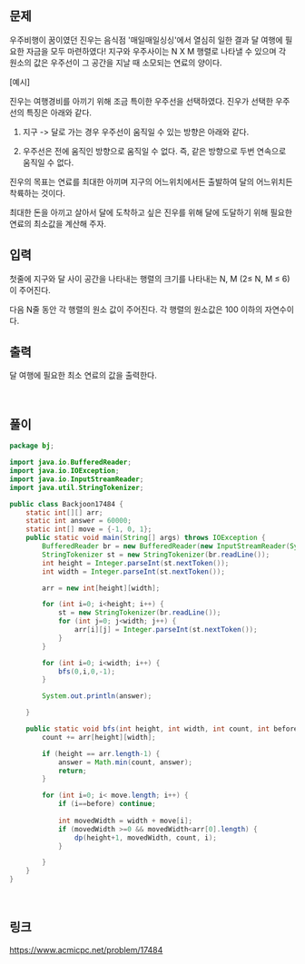 ## 문제
우주비행이 꿈이였던 진우는 음식점 '매일매일싱싱'에서 열심히 일한 결과 달 여행에 필요한 자금을 모두 마련하였다! 지구와 우주사이는 N X M 행렬로 나타낼 수 있으며 각 원소의 값은 우주선이 그 공간을 지날 때 소모되는 연료의 양이다.

[예시]

진우는 여행경비를 아끼기 위해 조금 특이한 우주선을 선택하였다. 진우가 선택한 우주선의 특징은 아래와 같다.

1. 지구 -> 달로 가는 경우 우주선이 움직일 수 있는 방향은 아래와 같다.

2. 우주선은 전에 움직인 방향으로 움직일 수 없다. 즉, 같은 방향으로 두번 연속으로 움직일 수 없다.

진우의 목표는 연료를 최대한 아끼며 지구의 어느위치에서든 출발하여 달의 어느위치든 착륙하는 것이다.

최대한 돈을 아끼고 살아서 달에 도착하고 싶은 진우를 위해 달에 도달하기 위해 필요한 연료의 최소값을 계산해 주자.

## 입력
첫줄에 지구와 달 사이 공간을 나타내는 행렬의 크기를 나타내는 N, M (2≤ N, M ≤ 6)이 주어진다.

다음 N줄 동안 각 행렬의 원소 값이 주어진다. 각 행렬의 원소값은 100 이하의 자연수이다.

## 출력
달 여행에 필요한 최소 연료의 값을 출력한다.

<br>

## 풀이 
```java
package bj;

import java.io.BufferedReader;
import java.io.IOException;
import java.io.InputStreamReader;
import java.util.StringTokenizer;

public class Backjoon17484 {
	static int[][] arr;
	static int answer = 60000;
	static int[] move = {-1, 0, 1};
	public static void main(String[] args) throws IOException {
		BufferedReader br = new BufferedReader(new InputStreamReader(System.in));
		StringTokenizer st = new StringTokenizer(br.readLine());
		int height = Integer.parseInt(st.nextToken());
		int width = Integer.parseInt(st.nextToken());

		arr = new int[height][width];

		for (int i=0; i<height; i++) {
			st = new StringTokenizer(br.readLine());
			for (int j=0; j<width; j++) {
				arr[i][j] = Integer.parseInt(st.nextToken());
			}
		}

		for (int i=0; i<width; i++) {
			bfs(0,i,0,-1);
		}

		System.out.println(answer);

	}

	public static void bfs(int height, int width, int count, int before) {
		count += arr[height][width];

		if (height == arr.length-1) {
			answer = Math.min(count, answer);
			return;
		}

		for (int i=0; i< move.length; i++) {
			if (i==before) continue;
      
			int movedWidth = width + move[i];
			if (movedWidth >=0 && movedWidth<arr[0].length) {
				dp(height+1, movedWidth, count, i);
			}

		}
	}
}
```

<br>

## 링크
https://www.acmicpc.net/problem/17484
